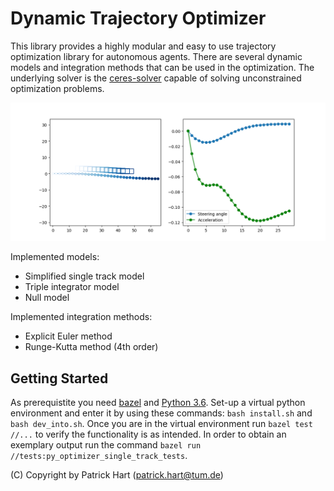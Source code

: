 # Dynamic Trajectory Optimizer

This library provides a highly modular and easy to use trajectory optimization library for autonomous agents.
There are several dynamic models and integration methods that can be used in the optimization.
The underlying solver is the [ceres-solver](http://ceres-solver.org/) capable of solving unconstrained optimization problems.

![](docs/optimization_result.png)

Implemented models:

* Simplified single track model
* Triple integrator model
* Null model

Implemented integration methods:

* Explicit Euler method
* Runge-Kutta method (4th order)

## Getting Started

As prerequistite you need [bazel](http://bazel.build/) and [Python 3.6](https://www.python.org/downloads/release/python-360/).
Set-up a virtual python environment and enter it by using these commands: `bash install.sh` and  `bash dev_into.sh`.
Once you are in the virtual environment run `bazel test //...` to verify the functionality is as intended. 
In order to obtain an exemplary output run the command `bazel run //tests:py_optimizer_single_track_tests`.

(C) Copyright by Patrick Hart (patrick.hart@tum.de)